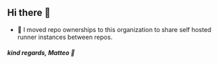 ## Hi there 👋
- 🤖 I moved repo ownerships to this organization to share self hosted runner instances between repos.


##### kind regards, Matteo 🧙
